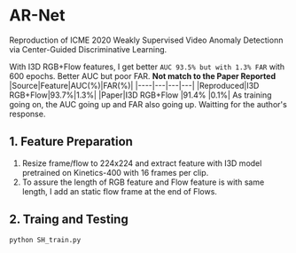 # AR-Net
Reproduction of ICME 2020 Weakly Supervised Video Anomaly Detectionn via Center-Guided Discriminative Learning.

With I3D RGB+Flow features, I get better `AUC 93.5% but with 1.3% FAR` with 600 epochs. Better AUC but poor FAR. **Not match to the Paper Reported**
|Source|Feature|AUC(%)|FAR(%)|
|----|---|---|---|
|Reproduced|I3D RGB+Flow|93.7%|1.3%|
|Paper|I3D RGB+Flow |91.4% |0.1%| 
As training going on, the AUC going up and FAR also going up. Waitting for the author's response.


## 1. Feature Preparation
1. Resize frame/flow to 224x224 and extract feature with I3D model pretrained on Kinetics-400 with 16 frames per clip.
2. To assure the length of RGB feature and Flow feature is with same length, I add an static flow frame at the end of Flows.

## 2. Traing and Testing
`python SH_train.py`


